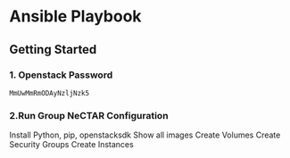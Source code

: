 # Ansible Playbook

## Getting Started

### 1. Openstack Password
```
MmUwMmRmODAyNzljNzk5
```

### 2.Run Group NeCTAR Configuration
Install Python, pip, openstacksdk
Show all images
Create Volumes
Create Security Groups
Create Instances


